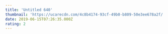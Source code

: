 ```yaml
---
title: 'Untitled 640'
thumbnail: 'https://ucarecdn.com/4c8b4174-93cf-49b0-b809-50e3ee678a2f/'
date: 2019-06-15T07:26:35.000Z
rating: 2
---
```

